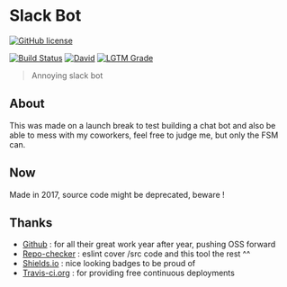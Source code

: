 # Slack Bot

[![GitHub license](https://img.shields.io/github/license/shuunen/slack-bot.svg?color=informational)](https://github.com/Shuunen/slack-bot/blob/master/LICENSE)

[![Build Status](https://travis-ci.org/Shuunen/slack-bot.svg?branch=master)](https://travis-ci.org/Shuunen/slack-bot)
[![David](https://img.shields.io/david/shuunen/slack-bot.svg)](https://david-dm.org/shuunen/slack-bot)
[![LGTM Grade](https://img.shields.io/lgtm/grade/javascript/github/Shuunen/slack-bot.svg)](https://lgtm.com/projects/g/Shuunen/slack-bot)

> Annoying slack bot

## About

This was made on a launch break to test building a chat bot and also be able to mess with my coworkers, feel free to judge me, but only the FSM can.

## Now

Made in 2017, source code might be deprecated, beware !

## Thanks

- [Github](https://github.com) : for all their great work year after year, pushing OSS forward
- [Repo-checker](https://github.com/Shuunen/repo-checker) : eslint cover /src code and this tool the rest ^^
- [Shields.io](https://shields.io) : nice looking badges to be proud of
- [Travis-ci.org](https://travis-ci.org) : for providing free continuous deployments

